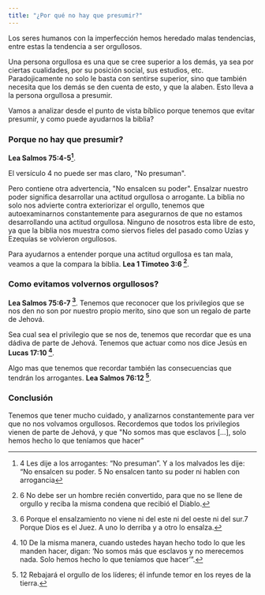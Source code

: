 ```yaml
---
title: "¿Por qué no hay que presumir?"
---
```


Los seres humanos con la imperfección hemos
heredado malas tendencias, entre estas la
tendencia a ser orgullosos.

Una persona orgullosa es una que se cree superior
a los demás, ya sea por ciertas cualidades, por su
posición social, sus estudios, etc.
Paradojicamente no solo le basta con sentirse
superior, sino que también necesita que los demás
se den cuenta de esto, y que la alaben. Esto lleva
a la persona orgullosa a presumir.

Vamos a analizar desde el punto de vista bíblico
porque tenemos que evitar presumir, y como puede
ayudarnos la biblia?

### Porque no hay que presumir?

**Lea Salmos 75:4-5[^1]**.

[^1]: 4 Les dije a los arrogantes: “No presuman”.
Y a los malvados les dije: “No ensalcen su poder.
5 No ensalcen tanto su poder ni hablen con
arrogancia

El versículo 4 no puede ser mas claro, "No
presuman".

Pero contiene otra advertencia, "No ensalcen su
poder". Ensalzar nuestro poder significa
desarrollar una actitud orgullosa o arrogante. La
biblia no solo nos advierte contra exteriorizar el
orgullo, tenemos que autoexaminarnos
constantemente para asegurarnos de que no estamos
desarrollando una actitud orgullosa. Ninguno de
nosotros esta libre de esto, ya que la biblia nos
muestra como siervos fieles del pasado como Uzías
y Ezequías se volvieron orgullosos.

Para ayudarnos a entender porque una actitud
orgullosa es tan mala, veamos a que la compara la
biblia. **Lea 1 Timoteo 3:6 [^2]**.

[^2]: 6 No debe ser un hombre recién convertido,
para que no se llene de orgullo y reciba la misma
condena que recibió el Diablo.

### Como evitamos volvernos orgullosos?

**Lea Salmos 75:6-7 [^3]**. Tenemos que reconocer que
los privilegios que se nos den no son por nuestro
propio merito, sino que son un regalo de parte de
Jehová.

Sea cual sea el privilegio que se nos de, tenemos
que recordar que es una dádiva de parte de Jehová.
Tenemos que actuar como nos dice Jesús en **Lucas
17:10 [^4]**.

Algo mas que tenemos que recordar también las
consecuencias que tendrán los arrogantes. **Lea
Salmos 76:12 [^5]**.

[^3]: 6 Porque el ensalzamiento no viene ni del
este ni del oeste ni del sur.7 Porque Dios es el
Juez. A uno lo derriba y a otro lo ensalza.

[^4]: 10 De la misma manera, cuando ustedes hayan
hecho todo lo que les manden hacer, digan: ‘No
somos más que esclavos y no merecemos nada. Solo
hemos hecho lo que teníamos que hacer’”.

[^5]: 12 Rebajará el orgullo de los líderes; él
infunde temor en los reyes de la tierra.

### Conclusión

Tenemos que tener mucho cuidado, y analizarnos
constantemente para ver que no nos volvamos
orgullosos. Recordemos que todos los privilegios
vienen de parte de Jehová, y que "No somos mas que
esclavos [...], solo hemos hecho lo que teníamos
que hacer"
